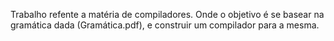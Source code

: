 Trabalho refente a matéria de compiladores. Onde o  objetivo é se basear na gramática dada (Gramática.pdf), 
e construir um compilador para a mesma.
